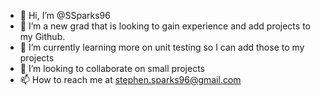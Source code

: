 - 👋 Hi, I’m @SSparks96
- 👀 I’m a new grad that is looking to gain experience and add projects to my Github.
- 🌱 I’m currently learning more on unit testing so I can add those to my projects
- 💞️ I’m looking to collaborate on small projects
- 📫 How to reach me at stephen.sparks96@gmail.com

<!---
SSparks96/SSparks96 is a ✨ special ✨ repository because its `README.md` (this file) appears on your GitHub profile.
You can click the Preview link to take a look at your changes.
--->
